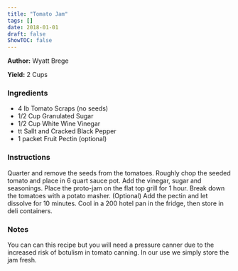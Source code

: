 ```yaml
---
title: "Tomato Jam"
tags: []
date: 2018-01-01
draft: false
ShowTOC: false
---
```


**Author:** Wyatt Brege

**Yield:** 2 Cups


### Ingredients

-   4 lb Tomato Scraps (no seeds)
-   1/2 Cup Granulated Sugar
-   1/2 Cup White Wine Vinegar
-   tt Sallt and Cracked Black Pepper
-   1 packet Fruit Pectin (optional)

### Instructions 

Quarter and remove the seeds from the tomatoes.
Roughly chop the seeded tomato and place in 6 quart sauce pot.
Add the vinegar, sugar and seasonings.
Place the proto-jam on the flat top grill for 1 hour.
Break down the tomatoes with a potato masher.
(Optional) Add the pectin and let dissolve for 10 minutes.
Cool in a 200 hotel pan in the fridge, then store in deli containers.

### Notes 

You can can this recipe but you will need a pressure canner due to the
increased risk of botulism in tomato canning. In our use we simply store
the jam fresh.
